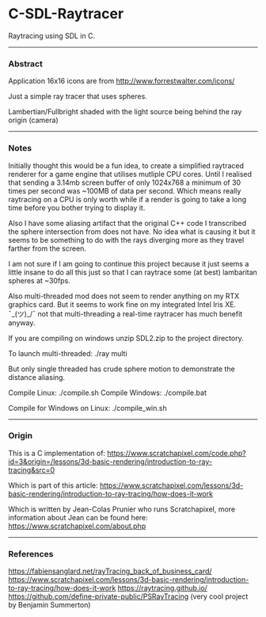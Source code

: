 # C-SDL-Raytracer
Raytracing using SDL in C.

---

### Abstract
Application 16x16 icons are from http://www.forrestwalter.com/icons/

Just a simple ray tracer that uses spheres.

Lambertian/Fullbright shaded with the light source being behind the ray origin (camera)

---

### Notes

Initially thought this would be a fun idea, to create a simplified raytraced renderer for a game engine
that utilises mutliple CPU cores. Until I realised that sending a 3.14mb screen buffer of only 1024x768
a minimum of 30 times per second was ~100MB of data per second. Which means really raytracing on a CPU
is only worth while if a render is going to take a long time before you bother trying to display it.

Also I have some aliasing artifact that the original C++ code I transcribed the sphere intersection from
does not have. No idea what is causing it but it seems to be something to do with the rays diverging more
as they travel farther from the screen.

I am not sure if I am going to continue this project because it just seems a little insane to do all this
just so that I can raytrace some (at best) lambaritan spheres at ~30fps.

Also multi-threaded mod does not seem to render anything on my RTX graphics card. But it seems to work fine
on my integrated Intel Iris XE. ¯\_(ツ)_/¯ not that multi-threading a real-time raytracer has much benefit
anyway.

If you are compiling on windows unzip SDL2.zip to the project directory.

To launch multi-threaded: ./ray multi

But only single threaded has crude sphere motion to demonstrate the distance aliasing.

Compile Linux: ./compile.sh
Compile Windows: ./compile.bat

Compile for Windows on Linux: ./compile_win.sh

---

### Origin

This is a C implementation of:
https://www.scratchapixel.com/code.php?id=3&origin=/lessons/3d-basic-rendering/introduction-to-ray-tracing&src=0

Which is part of this article:
https://www.scratchapixel.com/lessons/3d-basic-rendering/introduction-to-ray-tracing/how-does-it-work

Which is written by Jean-Colas Prunier who runs Scratchapixel, more information about Jean can be found here:
https://www.scratchapixel.com/about.php

---

### References

https://fabiensanglard.net/rayTracing_back_of_business_card/
https://www.scratchapixel.com/lessons/3d-basic-rendering/introduction-to-ray-tracing/how-does-it-work
https://raytracing.github.io/
https://github.com/define-private-public/PSRayTracing (very cool project by Benjamin Summerton)

